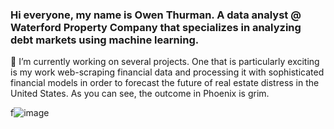 ### Hi everyone, my name is Owen Thurman. A data analyst @ Waterford Property Company that specializes in analyzing debt markets using machine learning. 


🔭 I’m currently working on several projects. One that is particularly exciting is my work web-scraping financial data and processing it with sophisticated financial models in order to forecast the future of real estate distress in the United States. As you can see, the outcome in Phoenix is grim.

f![image](https://user-images.githubusercontent.com/96508222/213823161-41e17b82-a77a-4154-b8c8-cff779628d80.png)





<!--
**omthurman/omthurman** is a ✨ _special_ ✨ repository because its `README.md` (this file) appears on your GitHub profile.

Here are some ideas to get you started:

- 🔭 I’m currently working on ...
- 🌱 I’m currently learning ...
- 👯 I’m looking to collaborate on ...
- 🤔 I’m looking for help with ...
- 💬 Ask me about ...
- 📫 How to reach me: ...
- 😄 Pronouns: ...
- ⚡ Fun fact: ...
-->
